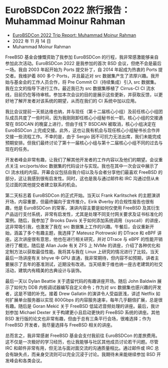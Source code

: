# EuroBSDCon 2022 旅行报告：Muhammad Moinur Rahman

- [EuroBSDCon 2022 Trip Report: Muhammad Moinur Rahman](https://freebsdfoundation.org/blog/eurobsdcon-2022-trip-report-muhammad-moinur-rahman/)
- 2022 年 11 月 14 日
- Muhammad Moinur Rahman

FreeBSD 基金会慷慨资助了我参加 EuroBSDCon 的行程，我非常感激能够亲自参加此次活动。EuroBSDCon 2022 是我参加的首次 BSD 会议，但绝不会是最后一场。我自 2003 年起开始为 Ports 提交补丁，自 2014 年起成为热衷的 Ports 提交者。我维护着 800 多个 Ports，并且最近对 src 数据集产生了浓厚兴趣。我开始与基金会的工作人员合作，将 Pre Commit CI（持续集成）引入 src 数据集。我在立文的指导下进行工作。最近我已为 src 数据集移植了 Cirrus-CI CI 流水线，目前仍在等待审核。参加本次会议的目的是展示这些更新，并获取反馈，以更好地了解开发者对该系统的期望，从而在我们的 CI 系统中加以应用。

我比会议提前一天抵达维也纳，并与现任（第十二届核心小组）及前任核心小组团队成员共度了一些时间，因为我刚刚卸任核心小组秘书长一职。核心小组的交接通常在 BSDCAN 的晚宴上进行，但由于线下 BSDCAN 被取消，核心小组决定在 EuroBSDCon 上完成交接。此外，这也让我有机会与现任核心小组秘书长合作并交接一些流程工作。不幸的是，由于 Sergio 因不可抗力无法出席，我们未能完成预期安排。但我们最终讨论了第十一届核心小组与第十二届核心小组不同的过去与现在的任务。

开发者峰会非常有趣，让我们了解其他开发者的工作内容以及他们的期望。会议重点关注 src/ports/doc 数据集的代码设计与实现。我也在其中一次会议中展示了 CI 流水线的内容。开幕会议包括自我介绍以及与会者分享他们最喜欢 FreeBSD 的部分，这让我感到很有启发性。同时，这也是我与通过邮件和 IRC 沟通过但从未见过面的其他提交者建立联系的机会。

第二天标志着 EuroBSDCon 的正式开始。当天以 Frank Karlitschek 的主题演讲开场，内容重要，但最终偏向于宣传推介。Eirik Øverby 的合规性报告也很有趣，他是 EuroBSDCon 的常客，演讲内容主要是如何仅使用 FreeBSD 及其衍生产品运行支付系统，非常有启发性，尤其是处理不同支付网关要求及证书标准化的案例。随后，我参加了 Brooks Davis 关于如何添加系统调用（syscall）的讲座，这非常吸引我，也激发了我在 src 数据集上工作的兴趣。午餐后，会议重新开始，涵盖了多个有趣主题，我选择了 Mateusz Piotrowski 的 DTrace 和 eBPF 讲座。这次讲座很有意思，他也在进行相关研究，并对 DTrace 与 eBPF 的性能开销进行了概览。随后是 Allan Jude 有关 ZFS 上 NVMe 的讲座，介绍了各种优化和定制方法以获取最佳性能。我将其与我在 Linux 上研究的情况进行了比较。当天最后一场讲座有关 bhyve 中 GPU 直通，我非常期待，但内容不如预期，讲者主要展示了去年的基准测试，近期没有改进。当天结束于维也纳一座古老建筑的社交活动，建筑内有精美的古典设计与装饰。

最后一天以 Dylan Beattie 关于遗留代码的有趣讲座开场。随后 John Baldwin 展示了如何为 DDB 内核调试器编写自定义命令；作为对 src 数据集也感兴趣的开发者，这是不错的补充。接着 Drew Gallatin 的演讲令人受益匪浅，讲述 Netflix 如何扩展单台服务器以实现 800Gbps 的内容服务速率，每年几乎翻倍扩展，总是很有趣。随后是 Goran Mekić 关于 FreeBSD 低延迟音频处理的讲座。最后，我计划参加 Michael Dexter 关于构建更小且启动更快的 FreeBSD 系统的讲座。其他 BSD 发行版的论文也非常有趣，但由于总有三条平行会场，很难选择；作为 FreeBSD 开发者，我尽量选择与 FreeBSD 相关的讲座。

总而言之，我非常感谢 FreeBSD 基金会支付我前往 EuroBSDCon 的差旅费用。这不仅是一次极好的学习经历，也让我能够与社区其他成员讨论若干问题。尽管 IRC 和邮件非常有用，但无法与面对面交流的沟通质量相比。通过邮件或 IRC 总会有缺失点，而亲身交流则可以完全沉浸于讨论。我期待未来能继续参加 BSD 开发峰会和各类会议。
